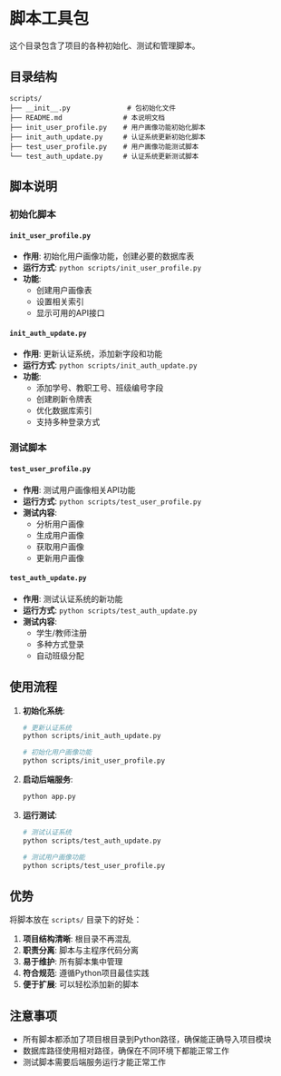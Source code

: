 # 脚本工具包

这个目录包含了项目的各种初始化、测试和管理脚本。

## 目录结构

```
scripts/
├── __init__.py              # 包初始化文件
├── README.md               # 本说明文档
├── init_user_profile.py    # 用户画像功能初始化脚本
├── init_auth_update.py     # 认证系统更新初始化脚本
├── test_user_profile.py    # 用户画像功能测试脚本
└── test_auth_update.py     # 认证系统更新测试脚本
```

## 脚本说明

### 初始化脚本

#### `init_user_profile.py`
- **作用**: 初始化用户画像功能，创建必要的数据库表
- **运行方式**: `python scripts/init_user_profile.py`
- **功能**: 
  - 创建用户画像表
  - 设置相关索引
  - 显示可用的API接口

#### `init_auth_update.py`
- **作用**: 更新认证系统，添加新字段和功能
- **运行方式**: `python scripts/init_auth_update.py`
- **功能**:
  - 添加学号、教职工号、班级编号字段
  - 创建刷新令牌表
  - 优化数据库索引
  - 支持多种登录方式

### 测试脚本

#### `test_user_profile.py`
- **作用**: 测试用户画像相关API功能
- **运行方式**: `python scripts/test_user_profile.py`
- **测试内容**:
  - 分析用户画像
  - 生成用户画像
  - 获取用户画像
  - 更新用户画像

#### `test_auth_update.py`
- **作用**: 测试认证系统的新功能
- **运行方式**: `python scripts/test_auth_update.py`
- **测试内容**:
  - 学生/教师注册
  - 多种方式登录
  - 自动班级分配

## 使用流程

1. **初始化系统**:
   ```bash
   # 更新认证系统
   python scripts/init_auth_update.py
   
   # 初始化用户画像功能
   python scripts/init_user_profile.py
   ```

2. **启动后端服务**:
   ```bash
   python app.py
   ```

3. **运行测试**:
   ```bash
   # 测试认证系统
   python scripts/test_auth_update.py
   
   # 测试用户画像功能
   python scripts/test_user_profile.py
   ```

## 优势

将脚本放在 `scripts/` 目录下的好处：

1. **项目结构清晰**: 根目录不再混乱
2. **职责分离**: 脚本与主程序代码分离
3. **易于维护**: 所有脚本集中管理
4. **符合规范**: 遵循Python项目最佳实践
5. **便于扩展**: 可以轻松添加新的脚本

## 注意事项

- 所有脚本都添加了项目根目录到Python路径，确保能正确导入项目模块
- 数据库路径使用相对路径，确保在不同环境下都能正常工作
- 测试脚本需要后端服务运行才能正常工作 